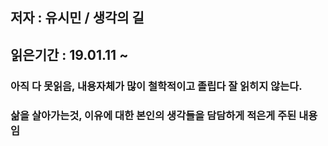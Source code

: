 ## 저자 : 유시민 / 생각의 길

## 읽은기간 : 19.01.11 ~

### 아직 다 못읽음, 내용자체가 많이 철학적이고 졸립다 잘 읽히지 않는다.
### 삶을 살아가는것, 이유에 대한 본인의 생각들을 담담하게 적은게 주된 내용임